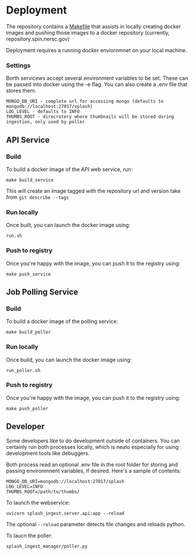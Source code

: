 # Deployment
The repository contains a [Makefile](../Makefile) that assists in locally creating docker images and pushing those images to a docker repository (currently, repository.spin.nersc.gov)

Deployment requires a running docker enviornmnet on your local machine.

### Settings
Borth servicews accept several environment variables to be set. These can be passed into docker using the -e flag. You can also 
create a .env file that stores them.

```
MONGO_DB_URI - complete url for accessing mongo (defaults to mongodb://localhost:27017/splash)
LOG_LEVEL - defaults to INFO
THUMBS_ROOT - direcrotery where thumbnails will be stored during ingestion, only used by poller

```

## API Service


### Build
To build a docker image of  the API web service, run:

`make build_service`

This will create an image tagged with the repository url and version take from `git describe --tags`


### Run locally
Once built, you can launch the docker image using:

`run.sh`

### Push to registry
Once you're happy with the image, you can push it to the registry using:

`make push_service`

### 


## Job Polling Service
### Build
To build a docker image of the polling service:

`make build_poller`

### Run locally
Once build, you can launch the docker image using:

`run_poller.sh`

### Push to registry
Once you're happy with the image, you can push it to the registry using:

`make push_poller`


## Developer
Some developers like to do development outside of containers. You can certainly run both processes locally, which is neato especially for using development tools like debuggers.

Both process read an optional .env file in the root folder for storing and passing environmnent variables, if desired. Here's a sample of contents:


```
MONGO_DB_URI=mongodb://localhost:27017/splash
LOG_LEVEL=INFO
THUMBS_ROOT=/path/to/thumbs/
```


To launch the webservice:

`uvicorn splash_ingest.server.api:app --reload` 

The optional `--reload` parameter detects file changes and reloads python.

To laucn the poller:

`splash_ingest_manager/poller.py`
